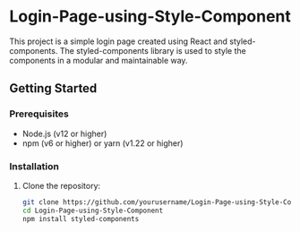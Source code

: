 # Login-Page-using-Style-Component

This project is a simple login page created using React and styled-components. The styled-components library is used to style the components in a modular and maintainable way.

## Getting Started

### Prerequisites

- Node.js (v12 or higher)
- npm (v6 or higher) or yarn (v1.22 or higher)

### Installation

1. Clone the repository:
   ```sh
   git clone https://github.com/yourusername/Login-Page-using-Style-Component.git
   cd Login-Page-using-Style-Component
   npm install styled-components
 
